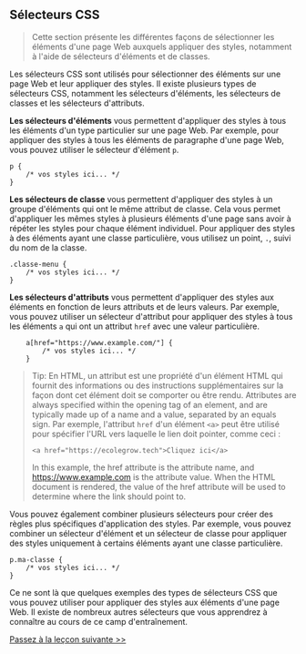 ## Sélecteurs CSS

> Cette section présente les différentes façons de sélectionner les éléments d'une page Web auxquels appliquer des styles, notamment à l'aide de sélecteurs d'éléments et de classes.

Les sélecteurs CSS sont utilisés pour sélectionner des éléments sur une page Web et leur appliquer des styles. Il existe plusieurs types de sélecteurs CSS, notamment les sélecteurs d'éléments, les sélecteurs de classes et les sélecteurs d'attributs.

**Les sélecteurs d'éléments** vous permettent d'appliquer des styles à tous les éléments d'un type particulier sur une page Web. Par exemple, pour appliquer des styles à tous les éléments de paragraphe d'une page Web, vous pouvez utiliser le sélecteur d'élément `p`.

```
p {
    /* vos styles ici... */
}
```

**Les sélecteurs de classe** vous permettent d'appliquer des styles à un groupe d'éléments qui ont le même attribut de classe. Cela vous permet d'appliquer les mêmes styles à plusieurs éléments d'une page sans avoir à répéter les styles pour chaque élément individuel. Pour appliquer des styles à des éléments ayant une classe particulière, vous utilisez un point, `.`, suivi du nom de la classe.

```
.classe-menu {
    /* vos styles ici... */
}
```

**Les sélecteurs d'attributs** vous permettent d'appliquer des styles aux éléments en fonction de leurs attributs et de leurs valeurs. Par exemple, vous pouvez utiliser un sélecteur d'attribut pour appliquer des styles à tous les éléments `a` qui ont un attribut `href` avec une valeur particulière.

```
    a[href="https://www.example.com/"] {
        /* vos styles ici... */
    }
```

> Tip: En HTML, un attribut est une propriété d'un élément HTML qui fournit des informations ou des instructions supplémentaires sur la façon dont cet élément doit se comporter ou être rendu. Attributes are always specified within the opening tag of an element, and are typically made up of a name and a value, separated by an equals sign. Par exemple, l'attribut `href` d'un élément `<a>` peut être utilisé pour spécifier l'URL vers laquelle le lien doit pointer, comme ceci :
> ```
> <a href="https://ecolegrow.tech">Cliquez ici</a>
> ```
>In this example, the href attribute is the attribute name, and https://www.example.com is the attribute value. When the HTML document is rendered, the value of the href attribute will be used to determine where the link should point to.

Vous pouvez également combiner plusieurs sélecteurs pour créer des règles plus spécifiques d'application des styles. Par exemple, vous pouvez combiner un sélecteur d'élément et un sélecteur de classe pour appliquer des styles uniquement à certains éléments ayant une classe particulière.

```
p.ma-classe {
    /* vos styles ici... */
}
```

Ce ne sont là que quelques exemples des types de sélecteurs CSS que vous pouvez utiliser pour appliquer des styles aux éléments d'une page Web. Il existe de nombreux autres sélecteurs que vous apprendrez à connaître au cours de ce camp d'entraînement.

[Passez à la leçcon suivante >>](https://github.com/Le-BootCamp-Grow/supports-de-cours/blob/main/notes-de-cours/niveau-d-entree/developpeur-web/semaine_1_jour_2/6_pratique.md)